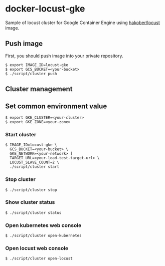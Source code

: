 # docker-locust-gke

Sample of locust cluster for Google Container Engine using [hakober/locust](https://github.com/hakobera/docker-locust) image.

## Push image

First, you should push image into your private repository.

```
$ export IMAGE_ID=locust-gke
$ export GCS_BUCKET=<your-bucket>
$ ./script/cluster push
```

## Cluster management

## Set common environment value

```
$ export GKE_CLUSTER=<your-cluster>
$ export GKE_ZONE=<your-zone>
```

### Start cluster

```
$ IMAGE_ID=locust-gke \
  GCS_BUCKET=<your-bucket> \
  GKE_NETWORK=<your-network> ]
  TARGET_URL=<your-load-test-target-url> \
  LOCUST_SLAVE_COUNT=2 \
  ./script/cluster start
```

### Stop cluster

```
$ ./script/cluster stop
```

### Show cluster status

```
$ ./script/cluster status
```

### Open kubernetes web console

```
$ ./script/cluster open-kubernetes
```

### Open locust web console

```
$ ./script/cluster open-locust
```
